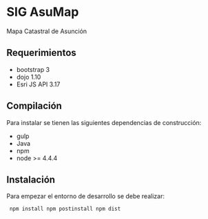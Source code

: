 # SIG AsuMap
Mapa Catastral de Asunción

## Requerimientos

- bootstrap 3
- dojo 1.10
- Esri JS API 3.17

## Compilación

Para instalar se tienen las siguientes dependencias de construcción:

- gulp 
- Java 
- npm
- node >= 4.4.4

## Instalación

Para empezar el entorno de desarrollo se debe realizar:

`` 
npm install
npm postinstall
npm dist
``

